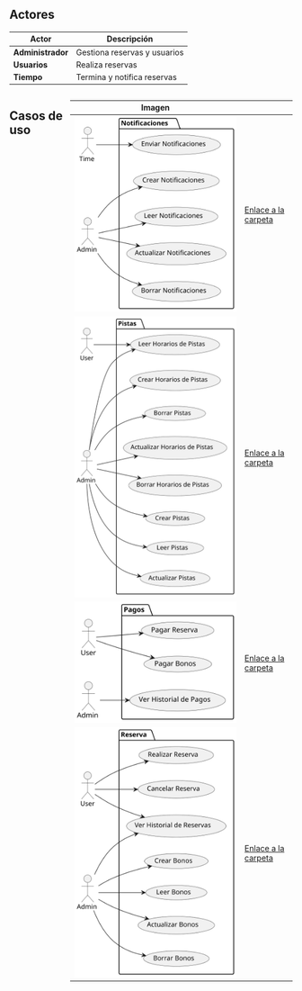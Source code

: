 ## Actores

| Actor             | Descripción                  |
| ----------------- | ---------------------------- |
| **Administrador** | Gestiona reservas y usuarios |
| **Usuarios**      | Realiza reservas             |
| **Tiempo**        | Termina y notifica reservas  |

<div style="display: flex">

## Casos de uso

 | Imagen                                     |                                 |
| ------------------------------------------ | -------------------------------------- |
| ![Texto alternativo](CasosDeUso/Imagenes/Notificaciones.svg) | [Enlace a la carpeta](CduDetallados/CduNotficaciones) |
| ![Texto alternativo](CasosDeUso/Imagenes/Pistas.svg) | [Enlace a la carpeta](CduDetallados/CduPistas) |
| ![Texto alternativo](CasosDeUso/Imagenes/Pagos.svg) | [Enlace a la carpeta](CduDetallados/CduPagos) |
| ![Texto alternativo](CasosDeUso/Imagenes/Reserva.svg) | [Enlace a la carpeta](CduDetallados/CduReserva) |






